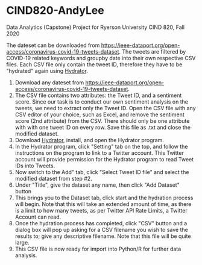 # CIND820-AndyLee
Data Analytics (Capstone) Project for Ryerson University CIND 820, Fall 2020

The dateset can be downloaded from https://ieee-dataport.org/open-access/coronavirus-covid-19-tweets-dataset. The tweets are filtered by COVID-19 related keywords and groupby date into their own respective CSV files. Each CSV file only contain the tweet ID, therefore they have to be "hydrated" again using [Hydrator](https://github.com/DocNow/hydrator). 

1. Download any dateset from https://ieee-dataport.org/open-access/coronavirus-covid-19-tweets-dataset.
2. The CSV file contains two attributes: the Tweet ID, and a sentiment score. Since our task is to conduct our own sentiment analysis on the tweets, we need to extract only the Tweet ID. Open the CSV file with any CSV editor of your choice, such as Excel, and remove the sentiment score (2nd attribute) from the CSV. There should only be one attribute with with one tweet ID on every row. Save this file as .txt and close the modified dataset.
3. Download [Hydrator](https://github.com/DocNow/hydrator), install, and open the Hydrator program.
4. In the Hydrator program, click "Setting" tab on the top, and follow the instructions on the program to link to a Twitter account. This Twitter account will provide permission for the Hydrator program to read Tweet IDs into Tweets.
5. Now switch to the Add" tab, click "Select Tweet ID file" and select the modified dataset from step #2.
6. Under "Title", give the dataset any name, then click "Add Dataset" button
7. This brings you to the Dataset tab, click start and the hydration process will begin. Note that this will take an extended amount of time, as there is a limit to how many tweets, as per Twitter API Rate Limits, a Twitter Account can read.
8. Once the hydration process has completed, click "CSV" button and a dialog box will pop up asking for a CSV filename you wish to save the results to; give any descriptive filename. Note that this file will be quite large.
9. This CSV file is now ready for import into Python/R for further data analysis.
